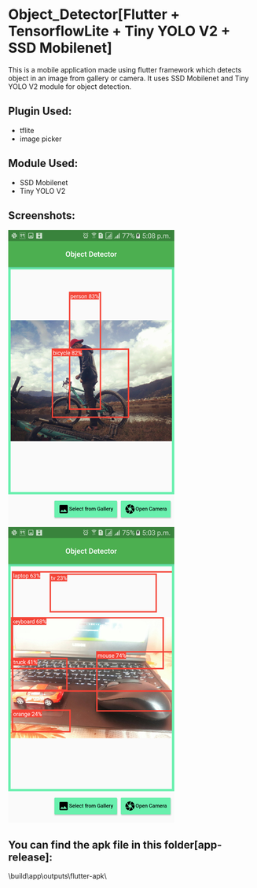 # Object_Detector[Flutter + TensorflowLite + Tiny YOLO V2 + SSD Mobilenet]
 This is a mobile application made using flutter framework which detects object in an image from gallery or camera. It uses SSD Mobilenet and Tiny YOLO V2 module for object detection.
## Plugin Used:
 - tflite
 - image picker
## Module Used:
 - SSD Mobilenet
 - Tiny YOLO V2
## Screenshots:
<img src = "Screenshots/1.png" height= 600> <img src = "Screenshots/2.png" height= 600>
 ## You can find the apk file in this folder[app-release]:
 \build\app\outputs\flutter-apk\
